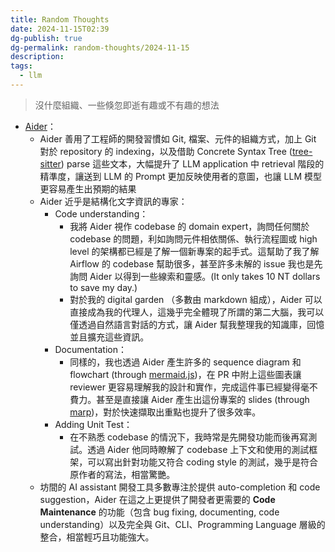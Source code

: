 ```yaml
---
title: Random Thoughts
date: 2024-11-15T02:39
dg-publish: true
dg-permalink: random-thoughts/2024-11-15
description: 
tags:
  - llm
---
```

> 沒什麼組織、一些倏忽即逝有趣或不有趣的想法

- [Aider](https://aider.chat/)：
  - Aider 善用了工程師的開發習慣如 Git, 檔案、元件的組織方式，加上 Git 對於 repository 的 indexing，以及借助 Concrete Syntax Tree ([tree-sitter](https://github.com/Aider-AI/aider/tree/main/aider/queries)) parse 這些文本，大幅提升了 LLM application 中 retrieval 階段的精準度，讓送到 LLM 的 Prompt 更加反映使用者的意圖，也讓 LLM 模型更容易產生出預期的結果
  - Aider 近乎是結構化文字資訊的專家：
    - Code understanding：
      - 我將 Aider 視作 codebase 的 domain expert，詢問任何關於 codebase 的問題，利如詢問元件相依關係、執行流程圖或 high level 的架構都已經是了解一個新專案的起手式。這幫助了我了解 Airflow 的 codebase 幫助很多，甚至許多未解的 issue 我也是先詢問 Aider 以得到一些線索和靈感。(It only takes 10 NT dollars to save my day.)
      - 對於我的 digital garden （多數由 markdown 組成），Aider 可以直接成為我的代理人，這幾乎完全體現了所謂的第二大腦，我可以僅透過自然語言對話的方式，讓 Aider 幫我整理我的知識庫，回憶並且擴充這些資訊。
    - Documentation：
      - 同樣的，我也透過 Aider 產生許多的 sequence diagram 和 flowchart (through [mermaid.js](https://mermaid.js.org/))，在 PR 中附上這些圖表讓 reviewer 更容易理解我的設計和實作，完成這件事已經變得毫不費力。甚至是直接讓 Aider 產生出這份專案的 slides (through [marp](https://marp.app/))，對於快速擷取出重點也提升了很多效率。
    - Adding Unit Test：
      - 在不熟悉 codebase 的情況下，我時常是先開發功能而後再寫測試。透過 Aider 他同時瞭解了 codebase 上下文和使用的測試框架，可以寫出針對功能又符合 coding style 的測試，幾乎是符合原作者的寫法，相當驚艷。
  - 坊間的 AI assistant 開發工具多數專注於提供 auto-completion 和 code suggestion，Aider 在這之上更提供了開發者更需要的 **Code Maintenance** 的功能（包含 bug fixing, documenting, code understanding）以及完全與 Git、CLI、Programming Language 層級的整合，相當輕巧且功能強大。